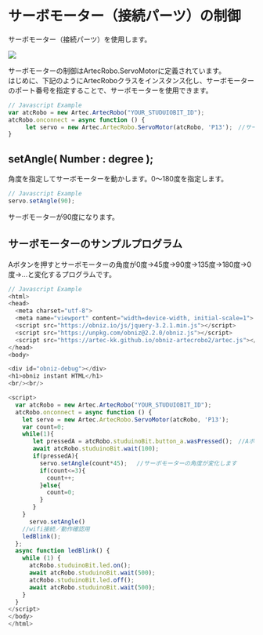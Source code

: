 # サーボモーター（接続パーツ）の制御
サーボモーター（接続パーツ）を使用します。


![](https://i.imgur.com/ILDq8WG.jpg)

サーボモーターの制御はArtecRobo.ServoMotorに定義されています。</br>
はじめに、下記のようにArtecRoboクラスをインスタンス化し、サーボモーターのポート番号を指定することで、サーボモーターを使用できます。
```Javascript
// Javascript Example
var atcRobo = new Artec.ArtecRobo("YOUR_STUDUIOBIT_ID");
atcRobo.onconnect = async function () {
     let servo = new Artec.ArtecRobo.ServoMotor(atcRobo, 'P13');　//サーボモーターをP13に接続する場合
}
```

## setAngle( Number : degree );
角度を指定してサーボモーターを動かします。0～180度を指定します。
```Javascript
// Javascript Example
servo.setAngle(90);
```
サーボモーターが90度になります。



## サーボモーターのサンプルプログラム
Aボタンを押すとサーボモーターの角度が0度→45度→90度→135度→180度→0度→...と変化するプログラムです。

```Javascript
// Javascript Example
<html>
<head>
  <meta charset="utf-8">
  <meta name="viewport" content="width=device-width, initial-scale=1">
  <script src="https://obniz.io/js/jquery-3.2.1.min.js"></script>
  <script src="https://unpkg.com/obniz@2.2.0/obniz.js"></script>
  <script src="https://artec-kk.github.io/obniz-artecrobo2/artec.js"></script>
</head>
<body>

<div id="obniz-debug"></div>
<h1>obniz instant HTML</h1>
<br/><br/>

<script>
  var atcRobo = new Artec.ArtecRobo("YOUR_STUDUIOBIT_ID");
  atcRobo.onconnect = async function () {
    let servo = new Artec.ArtecRobo.ServoMotor(atcRobo, 'P13');
    var count=0;
    while(1){
       let pressedA = atcRobo.studuinoBit.button_a.wasPressed();　//Aボタンが押されたときtrueを返します
       await atcRobo.studuinoBit.wait(100);
       if(pressedA){
         servo.setAngle(count*45); 　//サーボモーターの角度が変化します
         if(count<=3){
           count++;
         }else{
           count=0;
         }
       }
    }
      servo.setAngle()
    //wifi接続／動作確認用
    ledBlink();
  };
  async function ledBlink() {
    while (1) {
      atcRobo.studuinoBit.led.on();
      await atcRobo.studuinoBit.wait(500);
      atcRobo.studuinoBit.led.off();
      await atcRobo.studuinoBit.wait(500);
    }
  }
</script>
</body>
</html>
```


